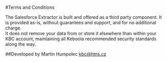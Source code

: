 #Terms and Conditions

The Salesforce Extractor is built and offered as a third party component. It is provided as-is, without guarantees and support, and for no additional charge.  
It does not remove your data from or store it elsewhere than within your KBC account, maintaining all Keboola recommended security standards along the way.


##Developed by
 Martin Humpolec
kbc@htns.cz